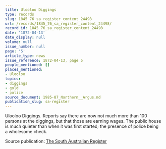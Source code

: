 ```yaml
---
title: Ulooloo Diggings
type: records
slug: 1845_76_sa_register_content_24498
url: /records/1845_76_sa_register_content_24498/
record_id: 1845_76_sa_register_content_24498
date: '1872-04-13'
date_display: null
volume: null
issue_number: null
page: '5'
article_type: news
issue_reference: 1872-04-13, page 5
people_mentioned: []
places_mentioned:
- Ulooloo
topics:
- diggings
- gold
- police
source_document: 1985-87_Northern__Argus.md
publication_slug: sa-register
---
```


Ulooloo Diggings.  Reports say there are now not much more than 100 persons at the diggings, but that those are earning wages.  The public house is much quieter than when it was first started; the presence of police being a wholesome check.

Source publication: [The South Australian Register](/publications/sa-register/)
